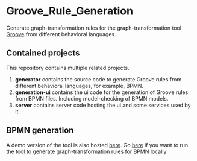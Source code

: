 # Groove_Rule_Generation
Generate graph-transformation rules for the graph-transformation tool [Groove](https://groove.ewi.utwente.nl/about) from different behavioral languages.

## Contained projects
This repository contains multiple related projects.
1. **generator** contains the source code to generate Groove rules from different behavioral languages, for example, BPMN.
2. **generation-ui** contains the ui code for the generation of Groove rules from BPMN files. Including model-checking of BPMN models.
3. **server** contains server code hosting the ui and some services used by it.

## BPMN generation
A demo version of the tool is also hosted [here](https://bpmn-analyzer.herokuapp.com/).
Go [here](/server/README.md) if you want to run the tool to generate graph-transformation rules for BPMN locally
